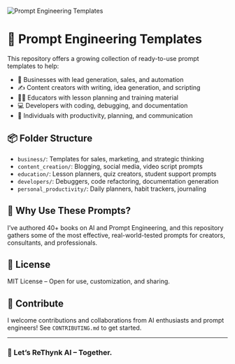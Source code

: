 ![Prompt Engineering Templates](https://raw.githubusercontent.com/<jaideepparashar>/<Prompt-Engineering-Templates>/main/banner.png)


# 🎯 Prompt Engineering Templates

This repository offers a growing collection of ready-to-use prompt templates to help:

- 🚀 Businesses with lead generation, sales, and automation
- ✍️ Content creators with writing, idea generation, and scripting
- 👨‍🏫 Educators with lesson planning and training material
- 💻 Developers with coding, debugging, and documentation
- 📅 Individuals with productivity, planning, and communication

## 📦 Folder Structure

- `business/`: Templates for sales, marketing, and strategic thinking
- `content_creation/`: Blogging, social media, video script prompts
- `education/`: Lesson planners, quiz creators, student support prompts
- `developers/`: Debuggers, code refactoring, documentation generation
- `personal_productivity/`: Daily planners, habit trackers, journaling

## 🧠 Why Use These Prompts?

I’ve authored 40+ books on AI and Prompt Engineering, and this repository gathers some of the most effective, real-world-tested prompts for creators, consultants, and professionals.

## 📜 License

MIT License – Open for use, customization, and sharing.

## 🤝 Contribute

I welcome contributions and collaborations from AI enthusiasts and prompt engineers! See `CONTRIBUTING.md` to get started.

---

### 🚀 Let’s ReThynk AI – Together.
